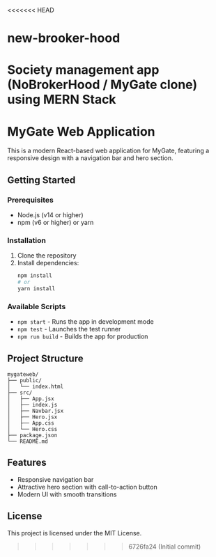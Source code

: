 <<<<<<< HEAD
# new-brooker-hood
Society management app (NoBrokerHood / MyGate clone) using MERN Stack
=======
# MyGate Web Application

This is a modern React-based web application for MyGate, featuring a responsive design with a navigation bar and hero section.

## Getting Started

### Prerequisites
- Node.js (v14 or higher)
- npm (v6 or higher) or yarn

### Installation

1. Clone the repository
2. Install dependencies:
   ```bash
   npm install
   # or
   yarn install
   ```

### Available Scripts

- `npm start` - Runs the app in development mode
- `npm test` - Launches the test runner
- `npm run build` - Builds the app for production

## Project Structure

```
mygateweb/
├── public/
│   └── index.html
├── src/
│   ├── App.jsx
│   ├── index.js
│   ├── Navbar.jsx
│   ├── Hero.jsx
│   ├── App.css
│   └── Hero.css
├── package.json
└── README.md
```

## Features

- Responsive navigation bar
- Attractive hero section with call-to-action button
- Modern UI with smooth transitions

## License

This project is licensed under the MIT License.
>>>>>>> 6726fa24 (Initial commit)
